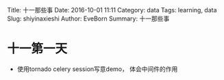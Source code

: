 Title: 十一那些事
Date: 2016-10-01 11:11
Category: data
Tags: learning, data
Slug: shiyinaxieshi
Author: EveBorn
Summary: 十一那些事

# 十一第一天
* 使用tornado celery session写意demo， 体会中间件的作用

